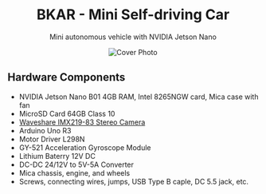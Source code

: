 <div  align="center">
<h1>BKAR - Mini Self-driving Car</h1>
<p>Mini autonomous vehicle with NVIDIA Jetson Nano</p>

![Cover Photo](https://github.com/thanhhoangvan/BKAR/blob/e93847b4f9b8579b21148a7098fbbca58b46e240/images/gif/cover.gif)
</div>

<h2>Hardware Components</h2>
<ul>
<li>NVIDIA Jetson Nano B01 4GB RAM, Intel 8265NGW card, Mica case with fan</li>
<li>MicroSD Card 64GB Class 10</li>
<li><a href="https://www.waveshare.com/imx219-83-stereo-camera.htm">Waveshare IMX219-83 Stereo Camera</a></li>
<li>Arduino Uno R3</li>
<li>Motor Driver L298N</li>
<li>GY-521 Acceleration Gyroscope Module</li>
<li>Lithium Baterry 12V DC</li>
<li>DC-DC 24/12V to 5V-5A Converter</li>
<li>Mica chassis, engine, and wheels</li>
<li>Screws, connecting wires, jumps, USB Type B caple, DC 5.5 jack, etc.</li>
</ul